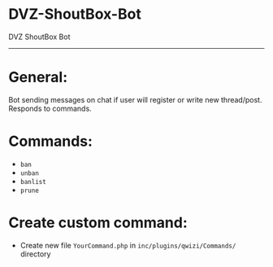 # DVZ-ShoutBox-Bot
DVZ ShoutBox Bot
***

# General:
Bot sending messages on chat if user will register or write new thread/post. Responds to commands.

# Commands:
* `ban`
* `unban`
* `banlist`
* `prune`

# Create custom command:
* Create new file `YourCommand.php` in `inc/plugins/qwizi/Commands/` directory